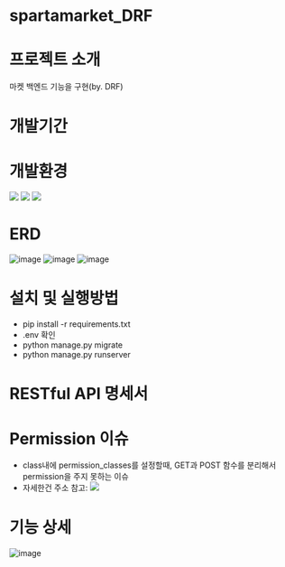 # spartamarket_DRF
# 프로젝트 소개
마켓 백엔드 기능을 구현(by. DRF)
# 개발기간
# 개발환경

<img src="https://img.shields.io/badge/sqlite-003B57?style=badge&logo=sqlite&logoColor=white"/> <img src="https://img.shields.io/badge/django-092E20?style=badge&logo=django&logoColor=white"/> <img src="https://img.shields.io/badge/python-3776AB?style=badge&logo=python&logoColor=white"/>

# ERD
![image](https://github.com/user-attachments/assets/a911c441-c2ae-493c-9eb7-08ff54a3fd0c)
![image](https://github.com/user-attachments/assets/dd391e1e-80a2-478a-b12a-20f98ccb3a20)
![image](https://github.com/user-attachments/assets/d08f75f1-3dbe-44b5-a63b-c624c7b9c8bd)


# 설치 및 실행방법
- pip install -r requirements.txt
- .env 확인
- python manage.py migrate
- python manage.py runserver
# RESTful API 명세서
# Permission 이슈
- class내에 permission_classes를 설정할때, GET과 POST 함수를 분리해서 permission을 주지 못하는 이슈
- 자세한건 주소 참고: <a href="https://zhelddustmq.tistory.com/129"><img src="https://img.shields.io/badge/트러블 슈팅1-E5511E?style=badge&logo=Tistory&logoColor=white"/></a>
# 기능 상세
![image](https://github.com/user-attachments/assets/f25ac25c-7b66-4ad6-8199-24758ab1c1e0)

